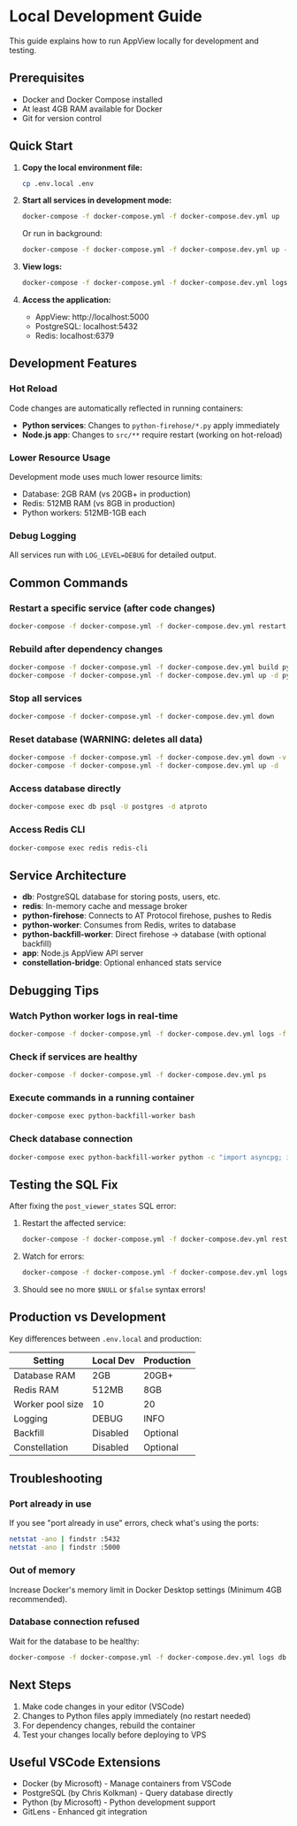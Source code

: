 # Local Development Guide

This guide explains how to run AppView locally for development and testing.

## Prerequisites

- Docker and Docker Compose installed
- At least 4GB RAM available for Docker
- Git for version control

## Quick Start

1. **Copy the local environment file:**
   ```bash
   cp .env.local .env
   ```

2. **Start all services in development mode:**
   ```bash
   docker-compose -f docker-compose.yml -f docker-compose.dev.yml up
   ```

   Or run in background:
   ```bash
   docker-compose -f docker-compose.yml -f docker-compose.dev.yml up -d
   ```

3. **View logs:**
   ```bash
   docker-compose -f docker-compose.yml -f docker-compose.dev.yml logs -f
   ```

4. **Access the application:**
   - AppView: http://localhost:5000
   - PostgreSQL: localhost:5432
   - Redis: localhost:6379

## Development Features

### Hot Reload
Code changes are automatically reflected in running containers:
- **Python services**: Changes to `python-firehose/*.py` apply immediately
- **Node.js app**: Changes to `src/**` require restart (working on hot-reload)

### Lower Resource Usage
Development mode uses much lower resource limits:
- Database: 2GB RAM (vs 20GB+ in production)
- Redis: 512MB RAM (vs 8GB in production)
- Python workers: 512MB-1GB each

### Debug Logging
All services run with `LOG_LEVEL=DEBUG` for detailed output.

## Common Commands

### Restart a specific service (after code changes)
```bash
docker-compose -f docker-compose.yml -f docker-compose.dev.yml restart python-backfill-worker
```

### Rebuild after dependency changes
```bash
docker-compose -f docker-compose.yml -f docker-compose.dev.yml build python-backfill-worker
docker-compose -f docker-compose.yml -f docker-compose.dev.yml up -d python-backfill-worker
```

### Stop all services
```bash
docker-compose -f docker-compose.yml -f docker-compose.dev.yml down
```

### Reset database (WARNING: deletes all data)
```bash
docker-compose -f docker-compose.yml -f docker-compose.dev.yml down -v
docker-compose -f docker-compose.yml -f docker-compose.dev.yml up -d
```

### Access database directly
```bash
docker-compose exec db psql -U postgres -d atproto
```

### Access Redis CLI
```bash
docker-compose exec redis redis-cli
```

## Service Architecture

- **db**: PostgreSQL database for storing posts, users, etc.
- **redis**: In-memory cache and message broker
- **python-firehose**: Connects to AT Protocol firehose, pushes to Redis
- **python-worker**: Consumes from Redis, writes to database
- **python-backfill-worker**: Direct firehose → database (with optional backfill)
- **app**: Node.js AppView API server
- **constellation-bridge**: Optional enhanced stats service

## Debugging Tips

### Watch Python worker logs in real-time
```bash
docker-compose -f docker-compose.yml -f docker-compose.dev.yml logs -f python-backfill-worker
```

### Check if services are healthy
```bash
docker-compose -f docker-compose.yml -f docker-compose.dev.yml ps
```

### Execute commands in a running container
```bash
docker-compose exec python-backfill-worker bash
```

### Check database connection
```bash
docker-compose exec python-backfill-worker python -c "import asyncpg; import asyncio; asyncio.run(asyncpg.connect('postgresql://postgres:password@db:5432/atproto'))"
```

## Testing the SQL Fix

After fixing the `post_viewer_states` SQL error:

1. Restart the affected service:
   ```bash
   docker-compose -f docker-compose.yml -f docker-compose.dev.yml restart python-backfill-worker
   ```

2. Watch for errors:
   ```bash
   docker-compose -f docker-compose.yml -f docker-compose.dev.yml logs -f python-backfill-worker | grep -i error
   ```

3. Should see no more `$NULL` or `$false` syntax errors!

## Production vs Development

Key differences between `.env.local` and production:

| Setting | Local Dev | Production |
|---------|-----------|------------|
| Database RAM | 2GB | 20GB+ |
| Redis RAM | 512MB | 8GB |
| Worker pool size | 10 | 20 |
| Logging | DEBUG | INFO |
| Backfill | Disabled | Optional |
| Constellation | Disabled | Optional |

## Troubleshooting

### Port already in use
If you see "port already in use" errors, check what's using the ports:
```bash
netstat -ano | findstr :5432
netstat -ano | findstr :5000
```

### Out of memory
Increase Docker's memory limit in Docker Desktop settings (Minimum 4GB recommended).

### Database connection refused
Wait for the database to be healthy:
```bash
docker-compose -f docker-compose.yml -f docker-compose.dev.yml logs db
```

## Next Steps

1. Make code changes in your editor (VSCode)
2. Changes to Python files apply immediately (no restart needed)
3. For dependency changes, rebuild the container
4. Test your changes locally before deploying to VPS

## Useful VSCode Extensions

- Docker (by Microsoft) - Manage containers from VSCode
- PostgreSQL (by Chris Kolkman) - Query database directly
- Python (by Microsoft) - Python development support
- GitLens - Enhanced git integration
